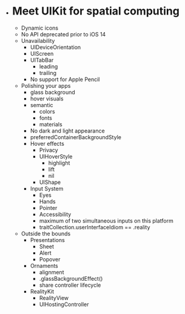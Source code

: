 - # Meet UIKit for spatial computing
	- Dynamic icons
	- No API deprecated prior to iOS 14
	- Unavailability
		- UIDeviceOrientation
		- UIScreen
		- UITabBar
			- leading
			- trailing
		- No support for Apple Pencil
	- Polishing your apps
		- glass background
		- hover visuals
		- semantic
			- colors
			- fonts
			- materials
		- No dark and light appearance
		- preferredContainerBackgroundStyle
		- Hover effects
			- Privacy
			- UIHoverStyle
				- highlight
				- lift
				- nil
			- UIShape
		- Input System
			- Eyes
			- Hands
			- Pointer
			- Accessibility
			- maximum of two simultaneous inputs on this platform
			- traitCollection.userInterfaceIdiom == .reality
	- Outside the bounds
		- Presentations
			- Sheet
			- Alert
			- Popover
		- Ornaments
			- alignment
			- .glassBackgroundEffect()
			- share controller lifecycle
		- RealityKit
			- RealityView
			- UIHostingController